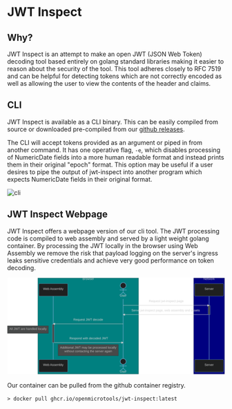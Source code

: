# JWT Inspect

## Why?

JWT Inspect is an attempt to make an open JWT (JSON Web Token) decoding tool based entirely on golang standard libraries making it easier to reason about the security of the tool. This tool adheres closely to RFC 7519 and can be helpful for detecting tokens which are not correctly encoded as well as allowing the user to view the contents of the header and claims.

## CLI

JWT Inspect is available as a CLI binary. This can be easily compiled from source or downloaded pre-compiled from our [github releases](https://github.com/openmicrotools/jwt-inspect/releases).

The CLI will accept tokens provided as an argument or piped in from another command. It has one operative flag, `-e`, which disables processing of NumericDate fields into a more human readable format and instead prints them in their original "epoch" format. This option may be useful if a user desires to pipe the output of jwt-inspect into another program which expects NumericDate fields in their original format.

![cli](https://user-images.githubusercontent.com/4520812/225171620-3500a322-94cf-47ba-9345-c95d1a8c827a.gif)

## JWT Inspect Webpage

JWT Inspect offers a webpage version of our cli tool. The JWT processing code is compiled to web assembly and served by a light weight golang container. By processing the JWT locally in the browser using Web Assembly we remove the risk that payload logging on the server's ingress leaks sensitive credentials and achieve very good performance on token decoding.

![sequence diagram for our JWT Inspect Webpage](docs/assets/webpage_sequence.png)

<!---

github doesn't presently render mermaid correctly. This was rendered on mermaid.live, exported as svg, imported into GIMP, cropped and then exported as a png.

```mermaid
  sequenceDiagram
  box Teal Browser
  Participant Web Assembly
  Actor User
  end
  box Navy Network
  participant Server 
  end
  User->>+Server: Request jwt-inspect page
  Server->>-User: Serve jwt-inspect page, web assembly and assets
  User->>+Web Assembly: Request JWT decode
  Note left of Web Assembly: All JWT are handled locally
  Web Assembly->>-User: Respond with decoded JWT  
  Note right of Web Assembly: Additional JWT may be processed locally<BR/>without contacting the server again
```
--->

Our container can be pulled from the github container registry.

```shell
> docker pull ghcr.io/openmicrotools/jwt-inspect:latest
```
